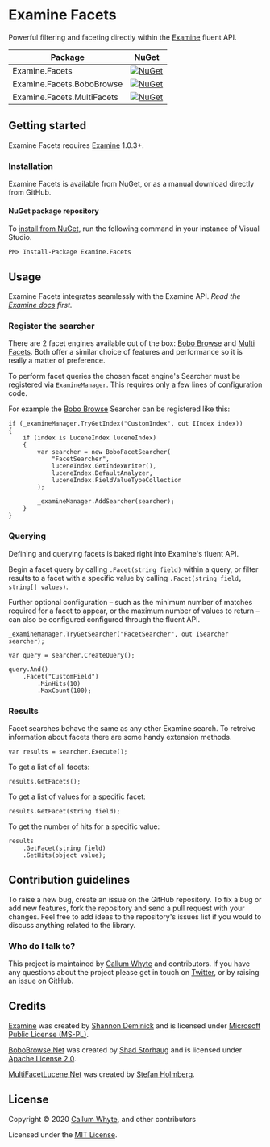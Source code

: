 # Examine Facets

Powerful filtering and faceting directly within the [Examine](https://github.com/shazwazza/examine) fluent API.

| Package                    | NuGet             |
|----------------------------|-------------------|
| Examine.Facets             | [![NuGet](https://img.shields.io/nuget/v/Examine.Facets.svg)](https://www.nuget.org/packages/Examine.Facets/) |
| Examine.Facets.BoboBrowse  | [![NuGet](https://img.shields.io/nuget/v/Examine.Facets.BoboBrowse.svg)](https://www.nuget.org/packages/Examine.Facets.BoboBrowse/) |
| Examine.Facets.MultiFacets | [![NuGet](https://img.shields.io/nuget/v/Examine.Facets.MultiFacets.svg)](https://www.nuget.org/packages/Examine.Facets.MultiFacets/) |

## Getting started

Examine Facets requires [Examine](https://github.com/shazwazza/examine) 1.0.3+.

### Installation

Examine Facets is available from NuGet, or as a manual download directly from GitHub.

#### NuGet package repository

To [install from NuGet](https://www.nuget.org/packages/Examine.Facets/), run the following command in your instance of Visual Studio.

    PM> Install-Package Examine.Facets

## Usage

Examine Facets integrates seamlessly with the Examine API. *Read the [Examine docs](https://shazwazza.github.io/Examine/) first.*

### Register the searcher

There are 2 facet engines available out of the box: [Bobo Browse](https://www.nuget.org/packages/Examine.Facets.BoboBrowse/) and [Multi Facets](https://www.nuget.org/packages/Examine.Facets.MultiFacets/). Both offer a similar choice of features and performance so it is really a matter of preference.

To perform facet queries the chosen facet engine's Searcher must be registered via `ExamineManager`. This requires only a few lines of configuration code.

For example the [Bobo Browse](https://www.nuget.org/packages/Examine.Facets.BoboBrowse/) Searcher can be registered like this:

```
if (_examineManager.TryGetIndex("CustomIndex", out IIndex index))
{
    if (index is LuceneIndex luceneIndex)
    {
        var searcher = new BoboFacetSearcher(
            "FacetSearcher",
            luceneIndex.GetIndexWriter(),
            luceneIndex.DefaultAnalyzer,
            luceneIndex.FieldValueTypeCollection
        );

        _examineManager.AddSearcher(searcher);
    }
}
```

### Querying

Defining and querying facets is baked right into Examine's fluent API.

Begin a facet query by calling `.Facet(string field)` within a query, or filter results to a facet with a specific value by calling `.Facet(string field, string[] values)`.

Further optional configuration – such as the minimum number of matches required for a facet to appear, or the maximum number of values to return – can also be configured configured through the fluent API.

```
_examineManager.TryGetSearcher("FacetSearcher", out ISearcher searcher);

var query = searcher.CreateQuery();

query.And()
    .Facet("CustomField")
        .MinHits(10)
        .MaxCount(100);
```

### Results

Facet searches behave the same as any other Examine search. To retreive information about facets there are some handy extension methods.

```
var results = searcher.Execute();
```

To get a list of all facets:

```
results.GetFacets();
```

To get a list of values for a specific facet:

```
results.GetFacet(string field);
```

To get the number of hits for a specific value:

```
results
    .GetFacet(string field)
    .GetHits(object value);
```

## Contribution guidelines

To raise a new bug, create an issue on the GitHub repository. To fix a bug or add new features, fork the repository and send a pull request with your changes. Feel free to add ideas to the repository's issues list if you would to discuss anything related to the library.

### Who do I talk to?

This project is maintained by [Callum Whyte](https://callumwhyte.com/) and contributors. If you have any questions about the project please get in touch on [Twitter](https://twitter.com/callumbwhyte), or by raising an issue on GitHub.

## Credits

[Examine](https://github.com/shazwazza/examine) was created by [Shannon Deminick](https://github.com/shazwazza) and is licensed under [Microsoft Public License (MS-PL)](https://opensource.org/licenses/ms-pl).

[BoboBrowse.Net](https://github.com/NightOwl888/BoboBrowse.Net) was created by [Shad Storhaug](https://github.com/NightOwl888) and is licensed under [Apache License 2.0](https://github.com/NightOwl888/BoboBrowse.Net/blob/master/LICENSE.md).

[MultiFacetLucene.Net](https://github.com/aspcodenet/MultiFacetLuceneNet) was created by [Stefan Holmberg](https://github.com/aspcodenet).

## License

Copyright &copy; 2020 [Callum Whyte](https://callumwhyte.com/), and other contributors

Licensed under the [MIT License](LICENSE.md).